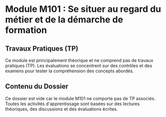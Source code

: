# Module M101 : Se situer au regard du métier et de la démarche de formation

## Travaux Pratiques (TP)
Ce module est principalement théorique et ne comprend pas de travaux pratiques (TP). Les évaluations se concentrent sur des contrôles et des examens pour tester la compréhension des concepts abordés.

## Contenu du Dossier
Ce dossier est vide car le module M101 ne comporte pas de TP associés. Toutes les activités d'apprentissage sont basées sur des lectures théoriques, des discussions et des évaluations écrites.

